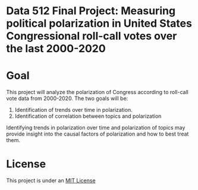 # Data 512 Final Project: Measuring political polarization in United States Congressional roll-call votes over the last 2000-2020

# Goal
This project will analyze the polarization of Congress according to roll-call vote data from 2000-2020. The two goals will be:
   
   1. Identification of trends over time in polarization.
   2. Identification of correlation between topics and polarization
   
Identifying trends in polarization over time and polarization of topics may provide insight into the causal factors of polarization and how to best treat them.

# License
This project is under an [MIT License](./LICENSE.md)